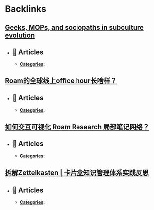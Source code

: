 
# Backlinks
## [Geeks, MOPs, and sociopaths in subculture evolution](<Geeks, MOPs, and sociopaths in subculture evolution.md>)
- ## 📜 Articles
    - **[Categories](<Categories.md>):**

## [Roam的全球线上office hour长啥样？](<Roam的全球线上office hour长啥样？.md>)
- ## 📜 Articles
    - **[Categories](<Categories.md>):**

## [如何交互可视化 Roam Research 局部笔记网络？](<如何交互可视化 Roam Research 局部笔记网络？.md>)
- ## 📜 Articles
    - **[Categories](<Categories.md>):**

## [拆解Zettelkasten | 卡片盒知识管理体系实践反思](<拆解Zettelkasten | 卡片盒知识管理体系实践反思.md>)
- ## 📜 Articles
    - **[Categories](<Categories.md>):**

